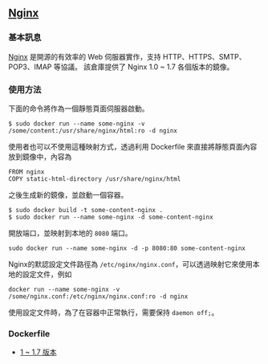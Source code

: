 ## [Nginx](https://registry.hub.docker.com/_/nginx/)

### 基本訊息
[Nginx](https://en.wikipedia.org/wiki/Nginx) 是開源的有效率的 Web 伺服器實作，支持 HTTP、HTTPS、SMTP、POP3、IMAP 等協議。
該倉庫提供了 Nginx 1.0 ~ 1.7 各個版本的鏡像。

### 使用方法
下面的命令將作為一個靜態頁面伺服器啟動。
```
$ sudo docker run --name some-nginx -v /some/content:/usr/share/nginx/html:ro -d nginx
```
使用者也可以不使用這種映射方式，透過利用 Dockerfile 來直接將靜態頁面內容放到鏡像中，內容為
```
FROM nginx
COPY static-html-directory /usr/share/nginx/html
```
之後生成新的鏡像，並啟動一個容器。
```
$ sudo docker build -t some-content-nginx .
$ sudo docker run --name some-nginx -d some-content-nginx
```
開放端口，並映射到本地的 `8080` 端口。
```
sudo docker run --name some-nginx -d -p 8080:80 some-content-nginx
```

Nginx的默認設定文件路徑為 `/etc/nginx/nginx.conf`，可以透過映射它來使用本地的設定文件，例如
```
docker run --name some-nginx -v /some/nginx.conf:/etc/nginx/nginx.conf:ro -d nginx
```
使用設定文件時，為了在容器中正常執行，需要保持 `daemon off;`。

### Dockerfile
* [1 ~ 1.7 版本](https://github.com/nginxinc/docker-nginx/blob/3713a0157083eb4776e71f5a5aef4b2a5bc03ab1/Dockerfile)
